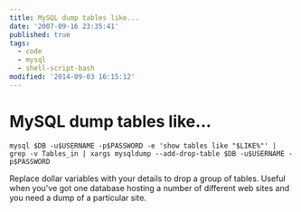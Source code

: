 ```yaml
---
title: MySQL dump tables like...
date: '2007-09-16 23:35:41'
published: true
tags:
  - code
  - mysql
  - shell-script-bash
modified: '2014-09-03 16:15:12'
---
```

# MySQL dump tables like...

    mysql $DB -u$USERNAME -p$PASSWORD -e 'show tables like "$LIKE%"' | grep -v Tables_in | xargs mysqldump --add-drop-table $DB -u$USERNAME -p$PASSWORD

Replace dollar variables with your details to drop a group of tables.  Useful when you've got one database hosting a number of different web sites and you need a dump of a particular site.
